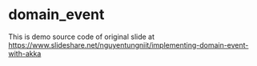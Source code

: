 # domain_event
This is demo source code of original slide at https://www.slideshare.net/nguyentungniit/implementing-domain-event-with-akka
